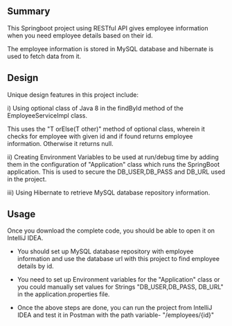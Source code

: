 ## Summary
This Springboot project using RESTful API gives employee information when you need employee details based on their id. 

The employee information is stored in MySQL database and hibernate is used to fetch data from it.


## Design
Unique design features in this project include:


i) Using optional class of Java 8 in the findById method of the EmployeeServiceImpl class. 

This uses the "T orElse(T other)" method of optional class, wherein it checks for employee with given id and if found returns employee information. Otherwise it returns null.

ii) Creating Environment Variables to be used at run/debug time by adding them in the configuration of "Application" class which runs the SpringBoot application. This is used to secure the DB_USER,DB_PASS and DB_URL used in the project.

iii) Using Hibernate to retrieve MySQL database repository information.

## Usage
Once you download the complete code, you should be able to open it on IntelliJ IDEA.

- You should set up MySQL database repository with employee information and use the database url with this project to find employee details by id.

- You need to set up Environment variables for the "Application" class or you could manually set values for Strings "DB_USER,DB_PASS, DB_URL" in the application.properties file.

- Once the above steps are done, you can run the project from IntelliJ IDEA and test it in Postman with the path variable- "/employees/{id}"

